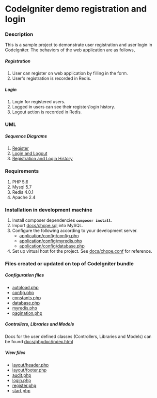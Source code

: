 # CodeIgniter demo registration and login

### Description
This is a sample project to demonstrate user registration and user login in CodeIgniter. The behaviors of the web application are as follows,

##### Registration
1. User can register on web application by filling in the form.
2. User's registration is recorded in Redis.

##### Login
1. Login for registered users.
2. Logged in users can see their register/login history.
3. Logout action is recorded in Redis.

### UML
##### Sequence Diagrams
1. [Register](docs/uml/01_Sequence_Register.png)
2. [Login and Logout](docs/uml/02_Sequence_Login_Logout.png)
3. [Registration and Login History](docs/uml/03_Sequence_Registration_Login_History.png)

### Requirements
1. PHP 5.6
2. Mysql 5.7
3. Redis 4.0.1
4. Apache 2.4

### Installation in development machine
1. Install composer dependencies **`composer install`**.
2. Import [docs/chope.sql](docs/chope.sql) into MySQL.
3. Configure the following according to your development server.
    * [application/config/config.php](application/config/config.php)
    * [application/config/myredis.php](application/config/myredis.php)
    * [application/config/database.php](application/config/database.php)
4. Set up virtual host for the project. See [docs/chope.conf](docs/chope.conf) for reference.

### Files created or updated on top of CodeIgniter bundle

##### Configuration files
* [autoload.php](application/config/autoload.php)
* [config.php](application/config/config.php)
* [constants.php](application/config/constants.php)
* [database.php](application/config/database.php)
* [myredis.php](application/config/myredis.php)
* [pagination.php](application/config/pagination.php)

##### Controllers, Libraries and Models
Docs for the user defined classes (Controllers, Libraries and Models) can be found [docs/phpdoc/index.html](docs/phpdoc/index.html)

##### View files
* [layout/header.php](application/views/layout/header.php)
* [layout/footer.php](application/views/layout/footer.php)
* [audit.php](application/views/audit.php)
* [login.php](application/views/login.php)
* [register.php](application/views/register.php)
* [start.php](application/views/start.php)
